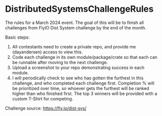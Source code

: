 # DistributedSystemsChallengeRules
The rules for a March 2024 event. The goal of this will be to finish all challenges from FlyIO Dist System challenge by the end of the month.

Basic steps:
1. All contestants need to create a private repo, and provide me (dayandersen) access to view this.
2. Code each challenge in its own module/package/crate so that each can be runnable after moving to the next challenge.
3. Upload a screenshot to your repo demonstrating success in each module.
4. I will periodically check to see who has gotten the furthest in this challenge, and who completed each challenge first. Completion % will be prioritized over time, so whoever gets the furthest will be ranked higher than who finished first. The top 3 winners will be provided with a custom T-Shirt for competing.

Challenge source: https://fly.io/dist-sys/
